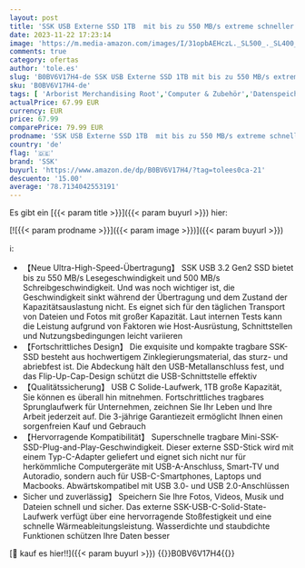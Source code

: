 ```yaml
---
layout: post
title: 'SSK USB Externe SSD 1TB  mit bis zu 550 MB/s extreme schneller USB-Stick + USB-C Adapter USB3.2 Gen2 High Speed Speicherstick für Android-Telefon  Laptop  Tablet  Mac'
date: 2023-11-22 17:23:14
image: 'https://m.media-amazon.com/images/I/31opbAEHczL._SL500_._SL400_.jpg'
comments: true
category: ofertas
author: 'tole.es'
slug: 'B0BV6V17H4-de SSK USB Externe SSD 1TB mit bis zu 550 MB/s extreme...'
sku: 'B0BV6V17H4-de'
tags: [ 'Arborist Merchandising Root','Computer & Zubehör','Datenspeicher','Externe Datenspeicher','Externe SSD','PC gaming components','Self Service','Special Features Stores','a4cbee59-f823-40fe-831a-7de64f655f6f_0','a4cbee59-f823-40fe-831a-7de64f655f6f_9701','ssk','🇩🇪', ]
actualPrice: 67.99 EUR
currency: EUR
price: 67.99
comparePrice: 79.99 EUR
prodname: 'SSK USB Externe SSD 1TB  mit bis zu 550 MB/s extreme schneller USB-Stick + USB-C Adapter USB3.2 Gen2 High Speed Speicherstick für Android-Telefon  Laptop  Tablet  Mac'
country: 'de'
flag: '🇩🇪'
brand: 'SSK'
buyurl: 'https://www.amazon.de/dp/B0BV6V17H4/?tag=tolees0ca-21'
descuento: '15.00'
average: '78.7134042553191'
---
```


Es gibt ein [{{< param title >}}]({{< param buyurl >}}) hier:

[![{{< param prodname >}}]({{< param image >}})]({{< param buyurl >}})

ℹ️:

- 【Neue Ultra-High-Speed-Übertragung】 SSK USB 3.2 Gen2 SSD bietet bis zu 550 MB/s Lesegeschwindigkeit und 500 MB/s Schreibgeschwindigkeit. Und was noch wichtiger ist, die Geschwindigkeit sinkt während der Übertragung und dem Zustand der Kapazitätsauslastung nicht. Es eignet sich für den täglichen Transport von Dateien und Fotos mit großer Kapazität. Laut internen Tests kann die Leistung aufgrund von Faktoren wie Host-Ausrüstung, Schnittstellen und Nutzungsbedingungen leicht variieren
- 【Fortschrittliches Design】 Die exquisite und kompakte tragbare SSK-SSD besteht aus hochwertigem Zinklegierungsmaterial, das sturz- und abriebfest ist. Die Abdeckung hält den USB-Metallanschluss fest, und das Flip-Up-Cap-Design schützt die USB-Schnittstelle effektiv
- 【Qualitätssicherung】 USB C Solide-Laufwerk, 1TB große Kapazität, Sie können es überall hin mitnehmen. Fortschrittliches tragbares Sprunglaufwerk für Unternehmen, zeichnen Sie Ihr Leben und Ihre Arbeit jederzeit auf. Die 3-jährige Garantiezeit ermöglicht Ihnen einen sorgenfreien Kauf und Gebrauch
- 【Hervorragende Kompatibilität】 Superschnelle tragbare Mini-SSK-SSD-Plug-and-Play-Geschwindigkeit. Dieser externe SSD-Stick wird mit einem Typ-C-Adapter geliefert und eignet sich nicht nur für herkömmliche Computergeräte mit USB-A-Anschluss, Smart-TV und Autoradio, sondern auch für USB-C-Smartphones, Laptops und Macbooks. Abwärtskompatibel mit USB 3.0- und USB 2.0-Anschlüssen
- Sicher und zuverlässig】 Speichern Sie Ihre Fotos, Videos, Musik und Dateien schnell und sicher. Das externe SSK-USB-C-Solid-State-Laufwerk verfügt über eine hervorragende Stoßfestigkeit und eine schnelle Wärmeableitungsleistung. Wasserdichte und staubdichte Funktionen schützen Ihre Daten besser

[🛒 kauf es hier!!]({{< param buyurl >}})
{{<world>}}B0BV6V17H4{{</world>}}
